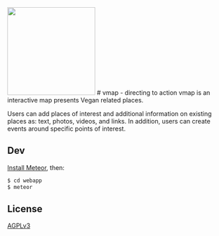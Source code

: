 <img src="https://cdn.rawgit.com/shirax/vmap/master/webapp/public/img/logo.svg" height="200">
# vmap - directing to action
vmap is an interactive map presents Vegan related places.

Users can add places of interest and additional information on existing places as: text, photos, videos, and links. In addition, users can create events around specific points of interest.

## Dev

[Install Meteor](https://guide.meteor.com/#quickstart), then:

```bash
$ cd webapp
$ meteor
````

## License

[AGPLv3](LICENSE)
